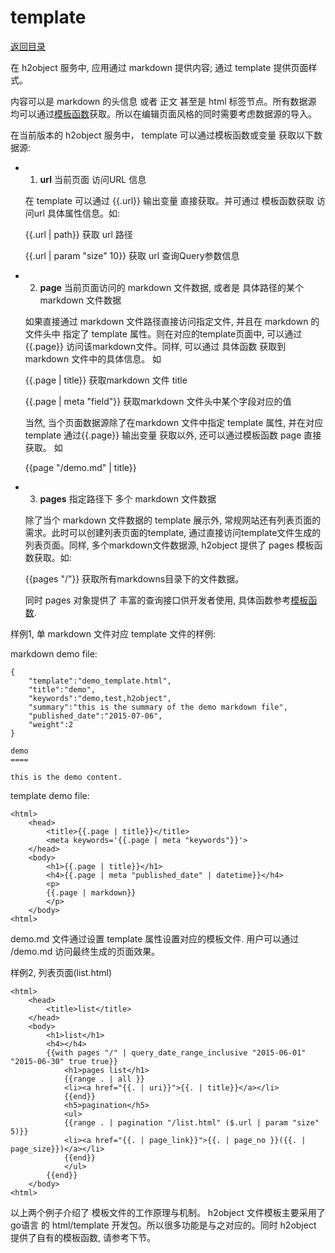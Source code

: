 template
========

[返回目录](https://github.com/h2object/h2object/blob/master/doc/chinese/index.md) 

在 h2object 服务中, 应用通过 markdown 提供内容; 通过 template 提供页面样式。

内容可以是 markdown 的头信息 或者 正文 甚至是 html 标签节点。所有数据源 均可以通过[模板函数](https://github.com/h2object/h2object/blob/master/doc/chinese/functions.md)获取。所以在编辑页面风格的同时需要考虑数据源的导入。

在当前版本的 h2object 服务中， template 可以通过模板函数或变量 获取以下数据源:

 * 1. **url** 当前页面 访问URL 信息

 	在 template 可以通过 {{.url}} 输出变量 直接获取。并可通过 模板函数获取 访问url 具体属性信息。如:

 	{{.url | path}} 获取 url 路径

 	{{.url | param "size" 10}} 获取 url 查询Query参数信息

 * 2. **page** 当前页面访问的 markdown 文件数据, 或者是 具体路径的某个 markdown 文件数据

 	如果直接通过 markdown 文件路径直接访问指定文件, 并且在 markdown 的文件头中 指定了 template 属性。则在对应的template页面中, 可以通过 {{.page}} 访问该markdown文件。同样, 可以通过 具体函数 获取到 markdown 文件中的具体信息。 如

 	{{.page | title}} 获取markdown 文件 title

 	{{.page | meta "field"}} 获取markdown 文件头中某个字段对应的值

 	当然, 当个页面数据源除了在markdown 文件中指定 template 属性, 并在对应 template 通过{{.page}} 输出变量 获取以外, 还可以通过模板函数 page 直接获取。 如

 	{{page "/demo.md" | title}}

 * 3. **pages** 指定路径下 多个 markdown 文件数据

 	除了当个 markdown 文件数据的 template 展示外, 常规网站还有列表页面的需求。此时可以创建列表页面的template, 通过直接访问template文件生成的列表页面。同样, 多个markdown文件数据源, h2object 提供了 pages 模板函数获取。如:

 	{{pages "/"}} 获取所有markdowns目录下的文件数据。

 	同时 pages 对象提供了 丰富的查询接口供开发者使用, 具体函数参考[模板函数](https://github.com/h2object/h2object/blob/master/doc/chinese/functions.md).

样例1, 单 markdown 文件对应 template 文件的样例:

markdown demo file:

````
{
	"template":"demo_template.html",
	"title":"demo",
	"keywords":"demo,test,h2object",
	"summary":"this is the summary of the demo markdown file",
	"published_date":"2015-07-06",
	"weight":2
}

demo
====

this is the demo content.
````

template demo file:
````
<html>
	<head>
		<title>{{.page | title}}</title>	
		<meta keywords='{{.page | meta "keywords"}}'>
	</head>
	<body>
		<h1>{{.page | title}}</h1>
		<h4>{{.page | meta "published_date" | datetime}}</h4>
		<p>
		{{.page | markdown}}
		</p>
	</body>
<html>

````

demo.md 文件通过设置 template 属性设置对应的模板文件. 用户可以通过 /demo.md 访问最终生成的页面效果。

样例2, 列表页面(list.html)

````
<html>
	<head>
		<title>list</title>	
	</head>
	<body>
		<h1>list</h1>
		<h4></h4>
		{{with pages "/" | query_date_range_inclusive "2015-06-01" "2015-06-30" true true}}
			<h1>pages list</h1>
			{{range . | all }}
			<li><a href="{{. | uri}}">{{. | title}}</a></li>
			{{end}}
			<h5>pagination</h5>
			<ul>
			{{range . | pagination "/list.html" ($.url | param "size" 5)}}
			<li><a href="{{. | page_link}}">{{. | page_no }}({{. | page_size}})</a></li>	
			{{end}}
			</ul>
		{{end}}
	</body>
<html>
````

以上两个例子介绍了 模板文件的工作原理与机制。 h2object 文件模板主要采用了 go语言 的 html/template 开发包。所以很多功能是与之对应的。同时 h2object 提供了自有的模板函数, 请参考下节。

